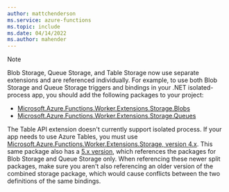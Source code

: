 ```yaml
---
author: mattchenderson
ms.service: azure-functions
ms.topic: include
ms.date: 04/14/2022
ms.author: mahender
---
```


> [!NOTE]
> Blob Storage, Queue Storage, and Table Storage now use separate extensions and are referenced individually. For example, to use both Blob Storage and Queue Storage triggers and bindings in your .NET isolated-process app, you should add the following packages to your project:
>
> - [Microsoft.Azure.Functions.Worker.Extensions.Storage.Blobs]
> - [Microsoft.Azure.Functions.Worker.Extensions.Storage.Queues]
>
> The Table API extension doesn't currently support isolated process. If your app needs to use Azure Tables, you must use [Microsoft.Azure.Functions.Worker.Extensions.Storage, version 4.x]. This same package also has a [5.x version], which references the packages for Blob Storage and Queue Storage only. When referencing these newer split packages, make sure you aren't also referencing an older version of the combined storage package, which would cause conflicts between the two definitions of the same bindings.

[Microsoft.Azure.Functions.Worker.Extensions.Storage.Blobs]: https://www.nuget.org/packages/Microsoft.Azure.Functions.Worker.Extensions.Storage.Blobs
[Microsoft.Azure.Functions.Worker.Extensions.Storage.Queues]: https://www.nuget.org/packages/Microsoft.Azure.Functions.Worker.Extensions.Storage.Queues

[Microsoft.Azure.Functions.Worker.Extensions.Storage, version 4.x]: https://www.nuget.org/packages/Microsoft.Azure.Functions.Worker.Extensions.Storage/4.0.4
[5.x version]: https://www.nuget.org/packages/Microsoft.Azure.Functions.Worker.Extensions.Storage/5.0.0
